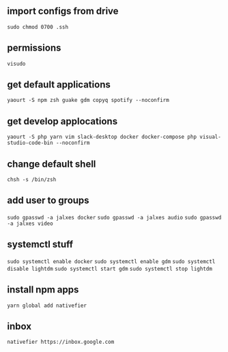 ## import configs from drive
`sudo chmod 0700 .ssh`

## permissions
`visudo`

## get default applications
`yaourt -S npm zsh guake gdm copyq spotify --noconfirm`

## get develop applocations
`yaourt -S php yarn vim slack-desktop docker docker-compose php visual-studio-code-bin --noconfirm`

## change default shell
`chsh -s /bin/zsh`

## add user to groups
`sudo gpasswd -a jalxes docker`
`sudo gpasswd -a jalxes audio`
`sudo gpasswd -a jalxes video`

## systemctl stuff
`sudo systemctl enable docker`
`sudo systemctl enable gdm`
`sudo systemctl disable lightdm`
`sudo systemctl start gdm`
`sudo systemctl stop lightdm`
## install npm apps
`yarn global add nativefier`

## inbox
`nativefier https://inbox.google.com`